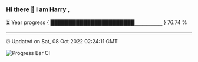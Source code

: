 ### Hi there 👋 I am Harry , 

⏳ Year progress { ███████████████████████▁▁▁▁▁▁▁ } 76.74 %

---

⏰ Updated on Sat, 08 Oct 2022 02:24:11 GMT

![Progress Bar CI](https://github.com/duykhang68/duykhang68/workflows/Progress%20Bar%20CI/badge.svg)
